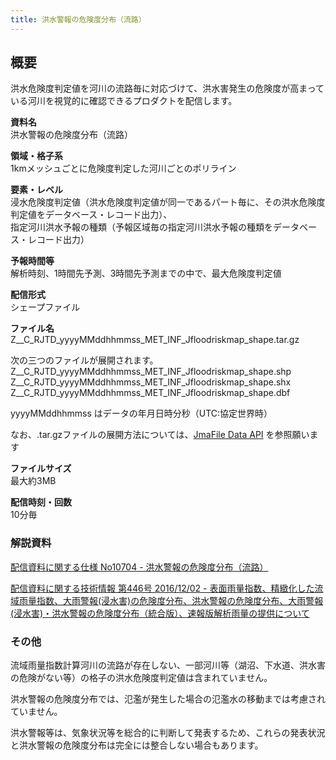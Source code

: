 ```yaml
---
title: 洪水警報の危険度分布（流路）
---
```


## 概要
洪水危険度判定値を河川の流路毎に対応づけて、洪水害発生の危険度が高まっている河川を視覚的に確認できるプロダクトを配信します。

**資料名** <br/>
洪水警報の危険度分布（流路）

**領域・格子系** <br/>
1kmメッシュごとに危険度判定した河川ごとのポリライン

**要素・レベル** <br/>
浸水危険度判定値（洪水危険度判定値が同一であるパート毎に、その洪水危険度判定値をデータベース・レコード出力）、<br/>
指定河川洪水予報の種類（予報区域毎の指定河川洪水予報の種類をデータベース・レコード出力）

**予報時間等** <br/>
解析時刻、1時間先予測、3時間先予測までの中で、最大危険度判定値

**配信形式** <br/>
シェープファイル

**ファイル名** <br/>
Z__C_RJTD_yyyyMMddhhmmss_MET_INF_Jfloodriskmap_shape.tar.gz

次の三つのファイルが展開されます。 <br/>
Z__C_RJTD_yyyyMMddhhmmss_MET_INF_Jfloodriskmap_shape.shp <br/>
Z__C_RJTD_yyyyMMddhhmmss_MET_INF_Jfloodriskmap_shape.shx <br/>
Z__C_RJTD_yyyyMMddhhmmss_MET_INF_Jfloodriskmap_shape.dbf

yyyyMMddhhmmss はデータの年月日時分秒（UTC:協定世界時）

なお、.tar.gzファイルの展開方法については、[JmaFile Data API](/docs/reference/api/v1/jmafile.data.md#format-concat) を参照願います

**ファイルサイズ** <br/>
最大約3MB

**配信時刻・回数** <br/>
10分毎

### 解説資料
[配信資料に関する仕様 No10704 - 洪水警報の危険度分布（流路）](https://www.data.jma.go.jp/suishin/shiyou/pdf/no10704)


[配信資料に関する技術情報 第446号 2016/12/02 - 表面雨量指数、精緻化した流域雨量指数、大雨警報(浸水害)の危険度分布、洪水警報の危険度分布、大雨警報(浸水害)・洪水警報の危険度分布（統合版）、速報版解析雨量の提供について](https://dmdata.jp/docs/jma/technical/446.pdf)

### その他

流域雨量指数計算河川の流路が存在しない、一部河川等（湖沼、下水道、洪水害の危険がない等）の格子の洪水危険度判定値は含まれていません。

洪水警報の危険度分布では、氾濫が発生した場合の氾濫水の移動までは考慮されていません。

洪水警報等は、気象状況等を総合的に判断して発表するため、これらの発表状況と洪水警報の危険度分布は完全には整合しない場合もあります。
